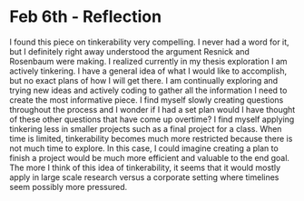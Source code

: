 # Feb 6th - Reflection

I found this piece on tinkerability very compelling. I never had a word for it, but I definitely right away understood the argument Resnick and Rosenbaum were making. I realized currently in my thesis exploration I am actively tinkering. I have a general idea of what I would like to accomplish, but no exact plans of how I will get there. I am continually exploring and trying new ideas and actively coding to gather all the information I need to create the most informative piece. I find myself slowly creating questions throughout the process and I wonder if I had a set plan would I have thought of these other questions that have come up overtime? I find myself applying tinkering less in smaller projects such as a final project for a class. When time is limited, tinkerability becomes much more restricted because there is not much time to explore. In this case, I could imagine creating a plan to finish a project would be much more efficient and valuable to the end goal. The more I think of this idea of tinkerability, it seems that it would mostly apply in large scale research versus a corporate setting where timelines seem possibly more pressured.  